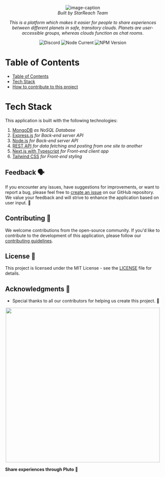 <div align='center'>

![image-caption](./imgs_for_docs/full_logo_transparent.svg)  
_Built by StarReach Team_

</div>

<div align='center'>

_This is a platform which makes it easier for people to share experiences between different planets in safe, transitory clouds. Planets are user-accessible groups, whereas clouds function as chat rooms_.

![Discord](https://img.shields.io/discord/1212052661189484627?label=Discord&labelColor=%232C2F33&color=%235539cc)
![Node Current](https://img.shields.io/node/v/next?label=Node.js%20version&labelColor=%23303030%20&color=%2368a063%20)
![NPM Version](https://img.shields.io/npm/v/next?label=Next.js&labelColor=%23000000&color=%23FFFFFF)

</div>

# Table of Contents

- [Table of Contents](#table-of-contents)
- [Tech Stack](#tech-stack)
- [How to contribute to this project](#how-to-contribute-to-this-project)

# Tech Stack

This application is built with the following technologies:

1. [MongoDB](https://www.mongodb.com/) _as NoSQL Database_
2. [Express.js](https://expressjs.com/) _for Back-end server API_
3. [Node.js](https://nodejs.org/en) _for Back-end server API_
4. [REST API](https://www.google.com/search?q=What+is+REST+API) _for data fetching and posting from one site to another_
5. [Next.js with Typescript](https://www.typescriptlang.org/docs/handbook/react.html) _for Front-end client app_
6. [Tailwind CSS](https://tailwindcss.com/) _for Front-end styling_

## Feedback 🗣️

If you encounter any issues, have suggestions for improvements, or want to report a bug, please feel free to [create an issue](https://github.com/StarReach/Pluto-Web/issues) on our GitHub repository. We value your feedback and will strive to enhance the application based on user input. 🤝

## Contributing 🤝

We welcome contributions from the open-source community. If you'd like to contribute to the development of this application, please follow our [contributing guidelines](CONTRIBUTING.md).

## License 📜

This project is licensed under the MIT License - see the [LICENSE](LICENSE) file for details.

## Acknowledgments 🙏

- Special thanks to all our contributors for helping us create this project. 🌟
<p align="center">
  <img src="https://contributors-img.web.app/image?repo=StarReach/Pluto-Web" width = 500/>
</p>

**Share experiences through Pluto** 🎉

